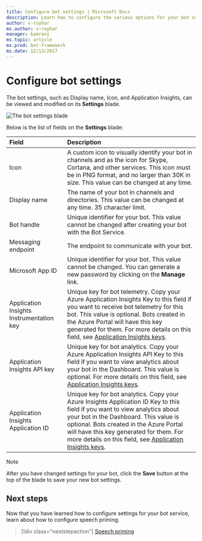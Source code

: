 ```yaml
---
title: Configure bot settings | Microsoft Docs
description: Learn how to configure the various options for your bot using the Azure portal.
author: v-royhar
ms.author: v-royhar
manager: kamrani
ms.topic: article
ms.prod: bot-framework
ms.date: 12/13/2017
---
```

# Configure bot settings

The bot settings, such as Display name, Icon, and Application Insights, can be viewed and modified on its **Settings** blade.

![The bot settings blade](~/media/bot-service-portal-configure-settings/bot-settings-blade.png)

Below is the list of fields on the **Settings** blade:

| Field | Description |
| :---  | :---        |
| Icon | A custom icon to visually identify your bot in channels and as the icon for Skype, Cortana, and other services. This icon must be in PNG format, and no larger than 30K in size. This value can be changed at any time. |
| Display name | The name of your bot in channels and directories. This value can be changed at any time. 35 character limit. |
| Bot handle | Unique identifier for your bot. This value cannot be changed after creating your bot with the Bot Service. |
| Messaging endpoint | The endpoint to communicate with your bot. |
| Microsoft App ID | Unique identifier for your bot. This value cannot be changed. You can generate a new password by clicking on the **Manage** link. |
| Application Insights Instrumentation key | Unique key for bot telemetry. Copy your Azure Application Insights Key to this field if you want to receive bot telemetry for this bot. This value is optional. Bots created in the Azure Portal will have this key generated for them. For more details on this field, see [Application Insights keys](~/bot-service-resources-app-insights-keys.md). |
| Application Insights API key | Unique key for bot analytics. Copy your Azure Application Insights API Key to this field if you want to view analytics about your bot in the Dashboard. This value is optional. For more details on this field, see [Application Insights keys](~/bot-service-resources-app-insights-keys.md). |
| Application Insights Application ID | Unique key for bot analytics. Copy your Azure Insights Application ID Key to this field if you want to view analytics about your bot in the Dashboard. This value is optional. Bots created in the Azure Portal will have this key generated for them. For more details on this field, see [Application Insights keys](~/bot-service-resources-app-insights-keys.md). |

> [!NOTE]
> After you have changed settings for your bot, click the **Save** button at the top of the blade to save your new bot settings.

## Next steps
Now that you have learned how to configure settings for your bot service, learn about how to configure speech priming.
> [!div class="nextstepaction"]
> [Speech priming](bot-service-manage-speech-priming.md)